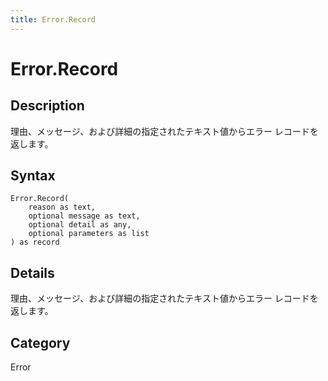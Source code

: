 ```yaml
---
title: Error.Record
---
```


# Error.Record


## Description

理由、メッセージ、および詳細の指定されたテキスト値からエラー レコードを返します。


## Syntax

```powerquery
Error.Record(
    reason as text,
    optional message as text,
    optional detail as any,
    optional parameters as list
) as record
```


## Details

理由、メッセージ、および詳細の指定されたテキスト値からエラー レコードを返します。



## Category
Error
